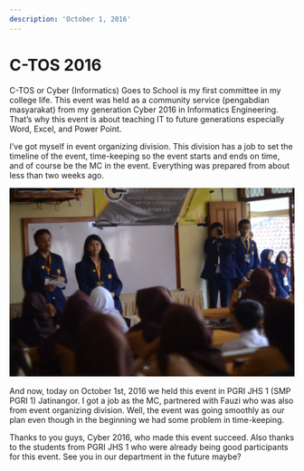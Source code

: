```yaml
---
description: 'October 1, 2016'
---
```


# C-TOS 2016

C-TOS or Cyber \(Informatics\) Goes to School is my first committee in my college life. This event was held as a community service \(pengabdian masyarakat\) from my generation Cyber 2016 in Informatics Engineering. That’s why this event is about teaching IT to future generations especially Word, Excel, and Power Point.

I’ve got myself in event organizing division. This division has a job to set the timeline of the event, time-keeping so the event starts and ends on time, and of course be the MC in the event. Everything was prepared from about less than two weeks ago.

![](../../.gitbook/assets/image%20%2850%29.png)

And now, today on October 1st, 2016 we held this event in PGRI JHS 1 \(SMP PGRI 1\) Jatinangor. I got a job as the MC, partnered with Fauzi who was also from event organizing division. Well, the event was going smoothly as our plan even though in the beginning we had some problem in time-keeping.

Thanks to you guys, Cyber 2016, who made this event succeed. Also thanks to the students from PGRI JHS 1 who were already being good participants for this event. See you in our department in the future maybe?

